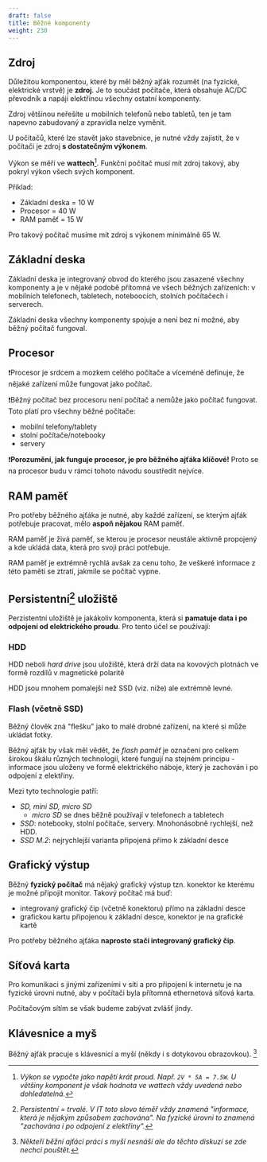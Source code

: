 ```yaml
---
draft: false
title: Běžné komponenty
weight: 230
---
```


## Zdroj

Důležitou komponentou, které by měl běžný ajťák rozumět (na fyzické, elektrické vrstvě) je **zdroj**. Je to součást počítače, která obsahuje AC/DC převodník a napájí elektřinou všechny ostatní komponenty.

Zdroj většinou neřešíte u mobilních telefonů nebo tabletů, ten je tam napevno zabudovaný a zpravidla nelze vyměnit.

U počítačů, které lze stavět jako stavebnice, je nutné vždy zajistit, že v počítači je zdroj **s dostatečným výkonem**.

Výkon se měří ve **wattech**[^1]. Funkční počítač musí mít zdroj takový, aby pokryl výkon všech svých komponent.

Příklad:
- Základní deska = 10 W
- Procesor = 40 W
- RAM paměť = 15 W

Pro takový počítač musíme mít zdroj s výkonem minimálně 65 W.

## Základní deska

Základní deska je integrovaný obvod do kterého jsou zasazené všechny komponenty a je v nějaké podobě přítomná ve všech běžných zařízeních: v mobilních telefonech, tabletech, noteboocích, stolních počítačech i serverech.

Základní deska všechny komponenty spojuje a není bez ní možné, aby běžný počítač fungoval.

## Procesor

❗Procesor je srdcem a mozkem celého počítače a víceméně definuje, že nějaké zařízení může fungovat jako počítač. 

❗Běžný počítač bez procesoru není počítač a nemůže jako počítač fungovat. Toto platí pro všechny běžné počítače:

- mobilní telefony/tablety
- stolní počítače/notebooky
- servery

❗**Porozumění, jak funguje procesor, je pro běžného ajťáka klíčové!** Proto se na procesor budu v rámci tohoto návodu soustředit nejvíce.

## RAM paměť

Pro potřeby běžného ajťáka je nutné, aby každé zařízení, se kterým ajťák potřebuje pracovat, mělo **aspoň nějakou** RAM paměť.

RAM paměť je živá paměť, se kterou je procesor neustále aktivně propojený a kde ukládá data, která pro svoji práci potřebuje.

RAM paměť je extrémně rychlá avšak za cenu toho, že veškeré informace z této paměti se ztratí, jakmile se počítač vypne.

## Persistentní[^2] uložiště

Perzistentní uložiště je jakákoliv komponenta, která si **pamatuje data i po odpojení od elektrického proudu**. Pro tento účel se používají:

### HDD

HDD neboli *hard drive* jsou uložiště, která drží data na kovových plotnách ve formě rozdílů v magnetické polaritě

HDD jsou mnohem pomalejší než SSD (viz. níže) ale extrémně levné.

### Flash (včetně SSD)

Běžný člověk zná "flešku" jako to malé drobné zařízení, na které si může ukládat fotky. 

Běžný ajťák by však měl vědět, že *flash paměť* je označení pro celkem širokou škálu různých technologií, které fungují na stejném principu - informace jsou uloženy ve formě elektrického náboje, který je zachován i po odpojení z elektřiny.

Mezi tyto technologie patří:

- *SD, mini SD, micro SD*
  - *micro SD* se dnes běžně používají v telefonech a tabletech
- *SSD*: notebooky, stolní počítače, servery. Mnohonásobně rychlejší, než HDD.
- *SSD M.2*: nejrychlejší varianta připojená přímo k základní desce

## Grafický výstup

Běžný **fyzický počítač** má nějaký grafický výstup tzn. konektor ke kterému je možné připojit monitor. Takový počítač má buď:

- integrovaný grafický čip (včetně konektoru) přímo na základní desce
- grafickou kartu připojenou k základní desce, konektor je na grafické kartě

Pro potřeby běžného ajťáka **naprosto stačí integrovaný grafický čip**.

## Síťová karta

Pro komunikaci s jinými zařízeními v síti a pro připojení k internetu je na fyzické úrovni nutné, aby v počítači byla přítomná ethernetová síťová karta.

Počítačovým sítím se však budeme zabývat zvlášť jindy.

## Klávesnice a myš

Běžný ajťák pracuje s klávesnicí a myší (někdy i s dotykovou obrazovkou). [^m]

[^1]: *Výkon se vypočte jako napětí krát proud. Např. `2V * 5A = 7.5W`. U většiny komponent je však hodnota ve wattech vždy uvedená nebo dohledatelná.* 
[^2]: *Persistentní = trvalé. V IT toto slovo téměř vždy znamená "informace, která je nějakým způsobem zachována". Na fyzické úrovni to znamená "zachována i po odpojení z elektřiny".*
[^m]: *Někteří běžní ajťáci práci s myší nesnáší ale do těchto diskuzí se zde nechci pouštět.*